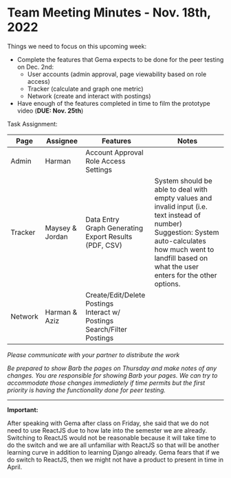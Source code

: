 # Team Meeting Minutes - Nov. 18th, 2022

Things we need to focus on this upcoming week:

- Complete the features that Gema expects to be done for the peer testing on Dec. 2nd:
    - User accounts (admin approval, page viewability based on role access)
    - Tracker (calculate and graph one metric)
    - Network (create and interact with postings)
- Have enough of the features completed in time to film the prototype video (**DUE: Nov. 25th**)

Task Assignment:

|Page|Assignee|Features|Notes|
|----|--------|--------|-----|
|Admin|Harman|Account Approval <br/> Role Access Settings|
|Tracker|Maysey & Jordan|Data Entry </br> Graph Generating <br/> Export Results (PDF, CSV)|System should be able to deal with empty values and invalid input (i.e. text instead of number) <br/> Suggestion: System auto-calculates how much went to landfill based on what the user enters for the other options.
|Network|Harman & Aziz|Create/Edit/Delete Postings <br/> Interact w/ Postings <br/> Search/Filter Postings|

*Please communicate with your partner to distribute the work*

*Be prepared to show Barb the pages on Thursday and make notes of any changes. You are responsible for showing Barb your pages. We can try to accommodate those changes immediately if time permits but the first priority is having the functionality done for peer testing.*

<hr>

**Important:**

After speaking with Gema after class on Friday, she said that we do not need to use ReactJS due to how late into the semester we are already. Switching to ReactJS would not be reasonable because it will take time to do the switch and we are all unfamiliar with ReactJS so that will be another learning curve in addition to learning Django already. Gema fears that if we do switch to ReactJS, then we might not have a product to present in time in April.
